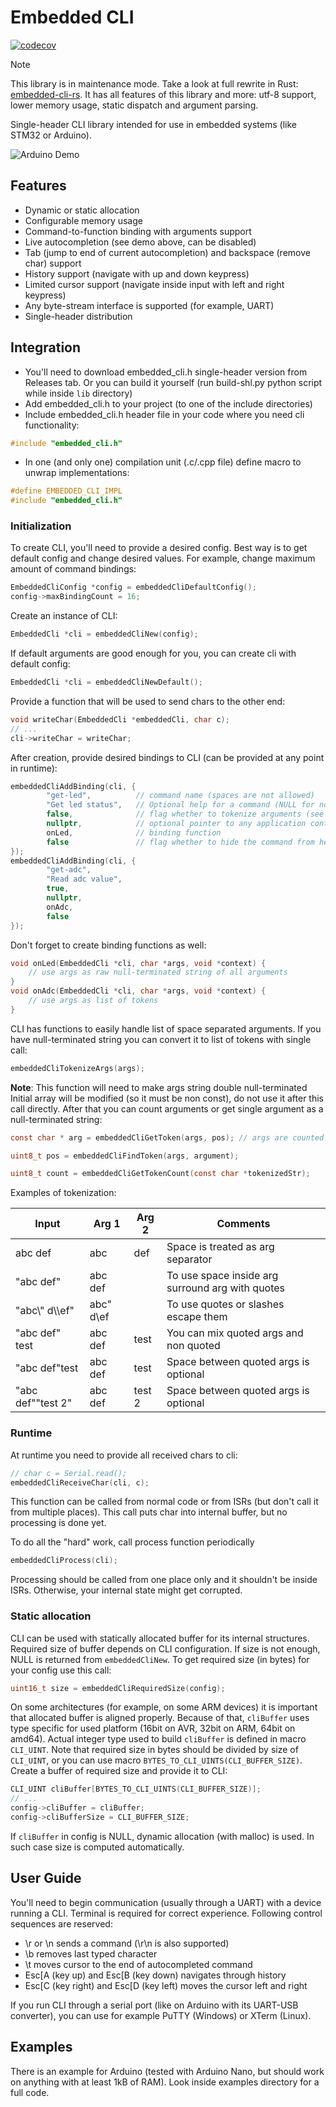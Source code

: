 # Embedded CLI

[![codecov](https://codecov.io/gh/funbiscuit/embedded-cli/branch/master/graph/badge.svg?token=0tbOeXh0kh)](https://codecov.io/gh/funbiscuit/embedded-cli)

> [!NOTE]  
> This library is in maintenance mode. Take a look at full rewrite in Rust:
> [embedded-cli-rs](https://github.com/funbiscuit/embedded-cli-rs).
> It has all features of this library and more: utf-8 support,
> lower memory usage, static dispatch and argument parsing.

Single-header CLI library intended for use in embedded systems (like STM32 or Arduino).

![Arduino Demo](examples/arduino-demo.gif)

## Features

* Dynamic or static allocation
* Configurable memory usage
* Command-to-function binding with arguments support
* Live autocompletion (see demo above, can be disabled)
* Tab (jump to end of current autocompletion) and backspace (remove char) support
* History support (navigate with up and down keypress)
* Limited cursor support (navigate inside input with left and right keypress)
* Any byte-stream interface is supported (for example, UART)
* Single-header distribution

## Integration

* You'll need to download embedded_cli.h single-header version from Releases tab. Or you can build it yourself (run
  build-shl.py python script while inside `lib` directory)
* Add embedded_cli.h to your project (to one of the include directories)
* Include embedded_cli.h header file in your code where you need cli functionality:

```c
#include "embedded_cli.h"
```

* In one (and only one) compilation unit (.c/.cpp file) define macro to unwrap implementations:

```c
#define EMBEDDED_CLI_IMPL
#include "embedded_cli.h"
```

### Initialization

To create CLI, you'll need to provide a desired config. Best way is to get default config and change desired values. For
example, change maximum amount of command bindings:

```c
EmbeddedCliConfig *config = embeddedCliDefaultConfig();
config->maxBindingCount = 16;
```

Create an instance of CLI:

```c
EmbeddedCli *cli = embeddedCliNew(config);
```
If default arguments are good enough for you, you can create cli with default config:
```c
EmbeddedCli *cli = embeddedCliNewDefault();
```
Provide a function that will be used to send chars to the other end:
```c
void writeChar(EmbeddedCli *embeddedCli, char c);
// ...
cli->writeChar = writeChar;
```

After creation, provide desired bindings to CLI (can be provided at any point in runtime):
```c
embeddedCliAddBinding(cli, {
        "get-led",          // command name (spaces are not allowed)
        "Get led status",   // Optional help for a command (NULL for no help)
        false,              // flag whether to tokenize arguments (see below)
        nullptr,            // optional pointer to any application context
        onLed,              // binding function 
        false               // flag whether to hide the command from help and autocomplete
});
embeddedCliAddBinding(cli, {
        "get-adc",
        "Read adc value",
        true,
        nullptr,
        onAdc,
        false
});
```
Don't forget to create binding functions as well:
```c
void onLed(EmbeddedCli *cli, char *args, void *context) {
    // use args as raw null-terminated string of all arguments
}
void onAdc(EmbeddedCli *cli, char *args, void *context) {
    // use args as list of tokens
}
```
CLI has functions to easily handle list of space separated arguments. If you have null-terminated string
you can convert it to list of tokens with single call:
```c
embeddedCliTokenizeArgs(args);
```

**Note**: This function will need to make args string double null-terminated Initial array will be modified (so it must
be non const), do not use it after this call directly. After that you can count arguments or get single argument as a
null-terminated string:

```c
const char * arg = embeddedCliGetToken(args, pos); // args are counted from 1 (not from 0)

uint8_t pos = embeddedCliFindToken(args, argument);

uint8_t count = embeddedCliGetTokenCount(const char *tokenizedStr);
```

Examples of tokenization:

| Input             | Arg 1      | Arg 2  | Comments                                         |
|-------------------|------------|--------|--------------------------------------------------|
| abc def           | abc        | def    | Space is treated as arg separator                |
| "abc def"         | abc def    |        | To use space inside arg surround arg with quotes |
| "abc\\" d\\\\ef"  | abc" d\\ef |        | To use quotes or slashes escape them             | 
| "abc def" test    | abc def    | test   | You can mix quoted args and non quoted           |
| "abc def"test     | abc def    | test   | Space between quoted args is optional            |
| "abc def""test 2" | abc def    | test 2 | Space between quoted args is optional            |

### Runtime

At runtime you need to provide all received chars to cli:

```c
// char c = Serial.read();
embeddedCliReceiveChar(cli, c);
```

This function can be called from normal code or from ISRs (but don't call it from multiple places). This call puts char
into internal buffer, but no processing is done yet.

To do all the "hard" work, call process function periodically
```c
embeddedCliProcess(cli);
```

Processing should be called from one place only and it shouldn't be inside ISRs. Otherwise, your internal state might
get corrupted.

### Static allocation
CLI can be used with statically allocated buffer for its internal structures. Required size of buffer depends on CLI
configuration. If size is not enough, NULL is returned from ```embeddedCliNew```. To get required size (in bytes) for
your config use this call:
```c
uint16_t size = embeddedCliRequiredSize(config);
```

On some architectures (for example, on some ARM devices) it is important that allocated buffer is aligned properly.
Because of that, `cliBuffer` uses type specific for used platform (16bit on AVR, 32bit on ARM, 64bit on amd64). Actual
integer type used to build `cliBuffer` is defined in macro `CLI_UINT`. Note that required size in bytes should be
divided by size of `CLI_UINT`, or you can use macro `BYTES_TO_CLI_UINTS(CLI_BUFFER_SIZE)`. Create a buffer of required
size and provide it to CLI:
```c
CLI_UINT cliBuffer[BYTES_TO_CLI_UINTS(CLI_BUFFER_SIZE)];
// ...
config->cliBuffer = cliBuffer;
config->cliBufferSize = CLI_BUFFER_SIZE;
```
If ```cliBuffer``` in config is NULL, dynamic allocation (with malloc) is used.
In such case size is computed automatically.


## User Guide
You'll need to begin communication (usually through a UART) with a device running a CLI.
Terminal is required for correct experience. Following control sequences are reserved:
* \r or \n sends a command (\r\n is also supported)
* \b removes last typed character
* \t moves cursor to the end of autocompleted command
* Esc[A (key up) and Esc[B (key down) navigates through history
* Esc[C (key right) and Esc[D (key left) moves the cursor left and right

If you run CLI through a serial port (like on Arduino with its UART-USB converter),
you can use for example PuTTY (Windows) or XTerm (Linux).

## Examples
There is an example for Arduino (tested with Arduino Nano, but should work on anything with at least 1kB of RAM).
Look inside examples directory for a full code.

